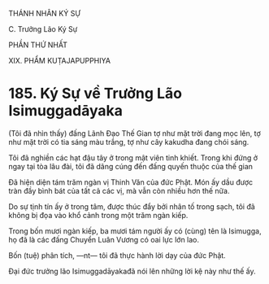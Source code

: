 THÁNH NHÂN KÝ SỰ

C. Trưởng Lão Ký Sự

PHẦN THỨ NHẤT

XIX. PHẨM KUṬAJAPUPPHIYA

# 185. Ký Sự về Trưởng Lão Isimuggadāyaka

(Tôi đã nhìn thấy) đấng Lãnh Đạo Thế Gian tợ như mặt trời đang mọc lên, tợ như mặt trời có tia sáng màu trắng, tợ như cây kakudha đang chói sáng.

Tôi đã nghiền các hạt đậu tây ở trong mật viên tinh khiết. Trong khi đứng ở ngay tại tòa lâu đài, tôi đã dâng cúng đến đấng quyến thuộc của thế gian

Đã hiện diện tám trăm ngàn vị Thinh Văn của đức Phật. Món ấy dầu được tràn đầy bình bát của tất cả các vị, mà vẫn còn nhiều hơn thế nữa.

Do sự tịnh tín ấy ở trong tâm, được thúc đẩy bởi nhân tố trong sạch, tôi đã không bị đọa vào khổ cảnh trong một trăm ngàn kiếp.

Trong bốn mươi ngàn kiếp, ba mươi tám người ấy có (cùng) tên là Isimugga, họ đã là các đấng Chuyển Luân Vương có oai lực lớn lao.

Bốn (tuệ) phân tích, ―nt― tôi đã thực hành lời dạy của đức Phật.

Đại đức trưởng lão Isimuggadāyakađã nói lên những lời kệ này như thế ấy.

